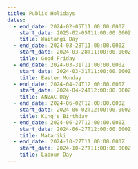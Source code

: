 ```yaml
---
title: Public Holidays
dates:
  - end_date: 2024-02-05T11:00:00.000Z
    start_date: 2025-02-05T11:00:00.000Z
    title: Waitangi Day
  - end_date: 2024-03-28T11:00:00.000Z
    start_date: 2024-03-28T11:00:00.000Z
    title: Good Friday
  - end_date: 2024-03-31T11:00:00.000Z
    start_date: 2024-03-31T11:00:00.000Z
    title: Easter Monday
  - end_date: 2024-04-24T12:00:00.000Z
    start_date: 2024-04-24T12:00:00.000Z
    title: ANZAC Day
  - end_date: 2024-06-02T12:00:00.000Z
    start_date: 2024-06-02T12:00:00.000Z
    title: King's Birthday
  - end_date: 2024-06-27T12:00:00.000Z
    start_date: 2024-06-27T12:00:00.000Z
    title: Matariki
  - end_date: 2024-10-27T11:00:00.000Z
    start_date: 2024-10-27T11:00:00.000Z
    title: Labour Day
---
```


